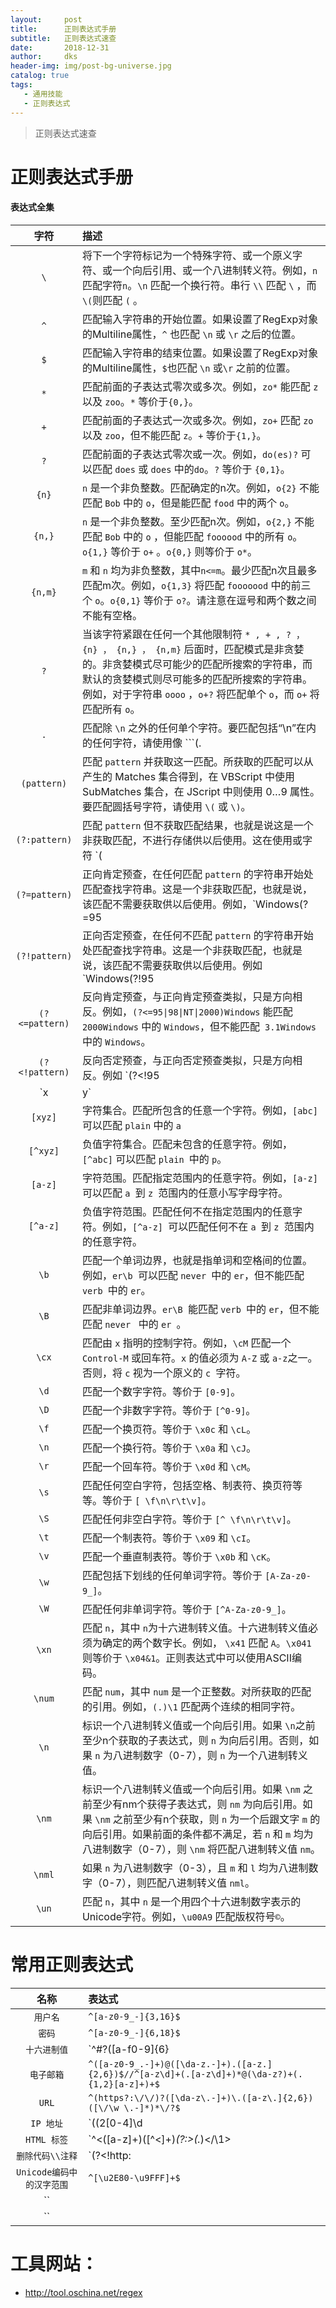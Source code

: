 ```yaml
---
layout:     post
title:      正则表达式手册
subtitle:   正则表达式速查
date:       2018-12-31
author:     dks
header-img: img/post-bg-universe.jpg
catalog: true
tags:
   - 通用技能
   - 正则表达式
---
```


>正则表达式速查


# 正则表达式手册



####  表达式全集

| 字符               | 描述               |
| :---------------:   | :----------------   |
| `\`        | 将下一个字符标记为一个特殊字符、或一个原义字符、或一个向后引用、或一个八进制转义符。例如，` n ` 匹配字符` n `。````\n````  匹配一个换行符。串行 `\\` 匹配 `\` ，而`\(`则匹配 `(` 。 |
| `^` | 匹配输入字符串的开始位置。如果设置了RegExp对象的Multiline属性，`^` 也匹配 ```\n``` 或 ``` \r ``` 之后的位置。 |
| `$` | 匹配输入字符串的结束位置。如果设置了RegExp对象的Multiline属性，`$`也匹配 ```\n``` 或```\r``` 之前的位置。 |
| `*` | 匹配前面的子表达式零次或多次。例如，`zo*`  能匹配 ```z``` 以及 ```zoo```。```*``` 等价于```{0,}```。 |
| `+` | 匹配前面的子表达式一次或多次。例如，`zo+` 匹配 ```zo``` 以及 `zoo`，但不能匹配 ```z```。```+``` 等价于```{1,}```。 |
| `?` | 匹配前面的子表达式零次或一次。例如，`do(es)?` 可以匹配 ```does``` 或 ```does``` 中的```do```。```?``` 等价于 ```{0,1}```。 |
| `{n}`  | `n` 是一个非负整数。匹配确定的n次。例如，`o{2}` 不能匹配 `Bob` 中的 `o`，但是能匹配 `food` 中的两个 `o`。 |
| `{n,}` | `n` 是一个非负整数。至少匹配n次。例如，`o{2,}` 不能匹配 `Bob` 中的 `o` ，但能匹配 `foooood` 中的所有 `o`。`o{1,}` 等价于 `o+` 。`o{0,}` 则等价于 `o*`。 |
| `{n,m}`  | `m` 和 `n` 均为非负整数，其中`n<=m`。最少匹配n次且最多匹配m次。例如，`o{1,3}` 将匹配 `fooooood` 中的前三个 `o`。`o{0,1}` 等价于 `o?`。请注意在逗号和两个数之间不能有空格。 |
| `?`  | 当该字符紧跟在任何一个其他限制符 ` * , + , ? ， {n} ， {n,} ， {n,m} ` 后面时，匹配模式是非贪婪的。非贪婪模式尽可能少的匹配所搜索的字符串，而默认的贪婪模式则尽可能多的匹配所搜索的字符串。例如，对于字符串 `oooo` ，`o+?` 将匹配单个 `o`，而 `o+` 将匹配所有 `o`。 |
| `.`  | 匹配除 `\n` 之外的任何单个字符。要匹配包括“\n”在内的任何字符，请使用像 ```(.|\n)``` 的模式。 |
| `(pattern)`  | 匹配 `pattern` 并获取这一匹配。所获取的匹配可以从产生的 Matches 集合得到，在 VBScript 中使用 SubMatches 集合，在 JScript 中则使用 $0…$9 属性。要匹配圆括号字符，请使用 ```\(``` 或 ```\)```。 |
| `(?:pattern)`  | 匹配 `pattern` 但不获取匹配结果，也就是说这是一个非获取匹配，不进行存储供以后使用。这在使用或字符 `(|)` 来组合一个模式的各个部分是很有用。例如 `industr(?:y|ies)` 就是一个比 `industry|industries` 更简略的表达式。 |
| `(?=pattern)`  | 正向肯定预查，在任何匹配 `pattern` 的字符串开始处匹配查找字符串。这是一个非获取匹配，也就是说，该匹配不需要获取供以后使用。例如，`Windows(?=95|98|NT|2000)` 能匹配`Windows2000` 中的 `Windows` ，但不能匹配 `Windows3.1` 中的 `Windows`。预查不消耗字符，也就是说，在一个匹配发生后，在最后一次匹配之后立即开始下一次匹配的搜索，而不是从包含预查的字符之后开始。 |
| `(?!pattern)`  | 正向否定预查，在任何不匹配 `pattern` 的字符串开始处匹配查找字符串。这是一个非获取匹配，也就是说，该匹配不需要获取供以后使用。例如 `Windows(?!95|98|NT|2000)`能匹配 `Windows3.1` 中的 `Windows` ，但不能匹配 `Windows2000` 中的 `Windows` 。预查不消耗字符，也就是说，在一个匹配发生后，在最后一次匹配之后立即开始下一次匹配的搜索，而不是从包含预查的字符之后开始 |
| `(?<=pattern)`  | 反向肯定预查，与正向肯定预查类拟，只是方向相反。例如，`(?<=95\|98\|NT\|2000)Windows` 能匹配 `2000Windows` 中的 `Windows`，但不能匹配` 3.1Windows` 中的 `Windows`。 |
| `(?<!pattern)`  | 反向否定预查，与正向否定预查类拟，只是方向相反。例如 `(?<!95|98|NT|2000)Windows` 能匹配 ``3.1Windows` 中的 `Windows`，但不能匹配 `2000Windows `中的 `Windows`。 |
| `x|y`  | 匹配 `x` 或 `y`。例如，`z|food` 能匹配 `z `或 `food `。 `(z|f)ood `则匹配 `zood `或 `food`。 |
| `[xyz]`  | 字符集合。匹配所包含的任意一个字符。例如，`[abc]` 可以匹配 `plain` 中的 `a` |
| `[^xyz]`  | 负值字符集合。匹配未包含的任意字符。例如，`[^abc]` 可以匹配 `plain `中的 `p`。 |
| `[a-z]`  | 字符范围。匹配指定范围内的任意字符。例如，`[a-z]` 可以匹配 `a `到 `z `范围内的任意小写字母字符。 |
| `[^a-z]`  | 负值字符范围。匹配任何不在指定范围内的任意字符。例如，`[^a-z] `可以匹配任何不在 `a `到 `z `范围内的任意字符。 |
| `\b`  | 匹配一个单词边界，也就是指单词和空格间的位置。例如，`er\b `可以匹配 `never `中的 `er`，但不能匹配 `verb `中的 `er`。 |
| `\B`  | 匹配非单词边界。`er\B `能匹配 `verb `中的 `er`，但不能匹配 `never ` 中的 `er `。 |
| `\cx`  | 匹配由 `x` 指明的控制字符。例如，`\cM` 匹配一个 `Control-M` 或回车符。`x` 的值必须为 `A-Z` 或 `a-z`之一。否则，将 `c` 视为一个原义的 `c `字符。 |
| `\d`  | 匹配一个数字字符。等价于 `[0-9]`。 |
| `\D`  | 匹配一个非数字字符。等价于 `[^0-9]`。 |
| `\f`  | 匹配一个换页符。等价于 `\x0c` 和 `\cL`。 |
| `\n`  | 匹配一个换行符。等价于 `\x0a` 和 `\cJ`。 |
| `\r`  | 匹配一个回车符。等价于 `\x0d` 和 `\cM`。 |
| `\s`  | 匹配任何空白字符，包括空格、制表符、换页符等等。等价于 `[ \f\n\r\t\v]`。 |
| `\S`  | 匹配任何非空白字符。等价于 `[^ \f\n\r\t\v]`。 |
| `\t`  | 匹配一个制表符。等价于 `\x09` 和 `\cI`。 |
| `\v`  | 匹配一个垂直制表符。等价于 `\x0b` 和 `\cK`。 |
| `\w`  | 匹配包括下划线的任何单词字符。等价于 `[A-Za-z0-9_]`。 |
| `\W`  | 匹配任何非单词字符。等价于 `[^A-Za-z0-9_]`。 |
| `\xn`  | 匹配 `n`，其中 `n`为十六进制转义值。十六进制转义值必须为确定的两个数字长。例如， `\x41` 匹配 `A`。`\x041 `则等价于 `\x04&1`。正则表达式中可以使用ASCII编码。 |
| `\num`  | 匹配 `num`，其中 `num` 是一个正整数。对所获取的匹配的引用。例如，`(.)\1` 匹配两个连续的相同字符。 |
| `\n`  | 标识一个八进制转义值或一个向后引用。如果 `\n`之前至少n个获取的子表达式，则 `n` 为向后引用。否则，如果 `n` 为八进制数字（0-7），则 `n` 为一个八进制转义值。 |
| `\nm`  | 标识一个八进制转义值或一个向后引用。如果 `\nm` 之前至少有nm个获得子表达式，则 `nm` 为向后引用。如果 `\nm` 之前至少有n个获取，则 `n` 为一个后跟文字 `m` 的向后引用。如果前面的条件都不满足，若 `n` 和 `m` 均为八进制数字（0-7），则 `\nm` 将匹配八进制转义值 `nm`。 |
| `\nml`  | 如果 `n` 为八进制数字（0-3），且 `m` 和 `l` 均为八进制数字（0-7），则匹配八进制转义值 `nml`。 |
| `\un`  | 匹配 `n`，其中 `n` 是一个用四个十六进制数字表示的Unicode字符。例如，`\u00A9` 匹配版权符号`©`。 |



# 常用正则表达式

| 名称        | 表达式    |
| :--------:   | :-----   |
| `用户名`  | `^[a-z0-9_-]{3,16}$` |
| `密码`  | `^[a-z0-9_-]{6,18}$` |
| `十六进制值`  | `^#?([a-f0-9]{6}|[a-f0-9]{3})$` |
| `电子邮箱`  | `^([a-z0-9_.-]+)@([\da-z.-]+).([a-z.]{2,6})$//^[a-z\d]+(.[a-z\d]+)*@(\da-z?)+(.{1,2}[a-z]+)+$` |
| `URL`  | `^(https?:\/\/)?([\da-z\.-]+)\.([a-z\.]{2,6})([\/\w \.-]*)*\/?$` |
| `IP 地址`  | `((2[0-4]\d|25[0-5]|[01]?\d\d?)\.){3}(2[0-4]\d|25[0-5]|[01]?\d\d?)//^(?:(?:25[0-5]|2[0-4][0-9]|[01]?[0-9][0-9]?)\.){3}(?:25[0-5]|2[0-4][0-9]|[01]?[0-9][0-9]?)$` |
| `HTML 标签`  | `^<([a-z]+)([^<]+)*(?:>(.*)<\/\1>|\s+\/>)$` |
| `删除代码\\注释`  | `(?<!http:|\S)//.*$` |
| `Unicode编码中的汉字范围`  | `^[\u2E80-\u9FFF]+$` |
| ``  |  |
| ``  |  |



# 工具网站：

- http://tool.oschina.net/regex

